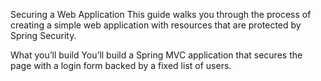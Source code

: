 Securing a Web Application
This guide walks you through the process of creating a simple web application with resources that are protected by Spring Security.

What you’ll build
You’ll build a Spring MVC application that secures the page with a login form backed by a fixed list of users.
